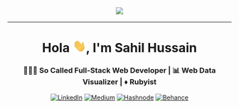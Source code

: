 <div align="center">
  <img src="https://github.com/thompsonemerson/thompsonemerson/raw/master/cover-thompson.png" height="200"/>
</div>

---
<div align="center">

# Hola <img src="https://raw.githubusercontent.com/ABSphreak/ABSphreak/master/gifs/Hi.gif" width="30px">, I'm Sahil Hussain
	
### 👨🏻‍💻 So Called Full-Stack Web Developer | 📊 Web Data Visualizer | ♦️ Rubyist

</div>
<div align="center">
<!-- 	<a href="https://github.com/sahilas"><img alt="GitHub" src="https://github.com/sahilas/sahilas/assets/30535666/23635d68-0334-436e-a5f4-13ec98e9769c" width="50"></a> -->
	<a href="https://www.linkedin.com/in/sahil-hussain/" rel="nofollow"><img alt="LinkedIn" src="https://cdn-icons-png.flaticon.com/512/2504/2504923.png" width="50"></a>
<!-- 	<a href="https://www.instagram.com/sahil.as.hussain/" rel="nofollow"><img alt="Instagram" src="https://github.com/sahilas/sahilas/assets/30535666/c8926383-afea-4d20-a6f8-057b7fb7b132" width="50"></a> -->
	<a href="https://medium.com/@sahilhussainas" rel="nofollow"><img alt="Medium" src="https://cdn-icons-png.flaticon.com/512/2504/2504925.png" width="50"></a>
	<a href="https://sahilhussain.hashnode.dev/" rel="nofollow"><img alt="Hashnode" src="https://cdn-icons-png.flaticon.com/512/2504/2504959.png" width="50"></a>
	<a href="https://www.behance.net/sahilhussain2" rel="nofollow"><img alt="Behance" src="https://cdn-icons-png.flaticon.com/512/2504/2504888.png" width="50"></a>
<!-- 	<a href="https://twitter.com/sahilhussainas" rel="nofollow"><img alt="Twitter" src="https://github.com/sahilas/sahilas/assets/30535666/5ca5b9a2-4e2c-4721-b396-3b780df57067" width="50"></a> -->
</div>
<!--
---
<div align="center">
  <img alt="Sahil's github stats" src="https://github-readme-stats.vercel.app/api?username=sahilas&amp;show_icons=true&amp;include_all_commits=true&amp;theme=material-palenight" style="max-width:100%;">
</div>
-->
